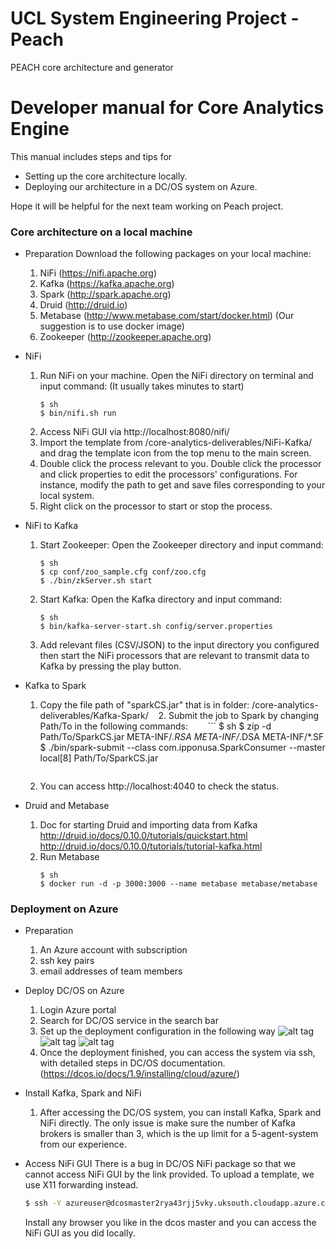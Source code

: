 # UCL System Engineering Project - Peach
PEACH core architecture and generator
# Developer manual for Core Analytics Engine
This manual includes steps and tips for 
- Setting up the core architecture locally. 
- Deploying our architecture in a DC/OS system on Azure.

Hope it will be helpful for the next team working on Peach project.
### Core architecture on a local machine
- Preparation
Download the following packages on your local machine:
    1. NiFi (https://nifi.apache.org)
    2. Kafka (https://kafka.apache.org)
    3. Spark (http://spark.apache.org)
    4. Druid (http://druid.io)
    5. Metabase (http://www.metabase.com/start/docker.html) (Our suggestion is to use docker image)
    6. Zookeeper (http://zookeeper.apache.org)
    

- NiFi
    1. Run NiFi on your machine. 
    Open the NiFi directory on terminal and input command: (It usually takes minutes to start)
        ```
        $ sh
        $ bin/nifi.sh run
        ```
    2. Access NiFi GUI via http://localhost:8080/nifi/
    3. Import the template from /core-analytics-deliverables/NiFi-Kafka/ and drag the template icon from the top menu to the main screen.
    4. Double click the process relevant to you. Double click the processor and click properties to edit the processors' configurations.
    For instance, modify the path to get and save files corresponding to your local system.
    5. Right click on the processor to start or stop the process.
    
    
- NiFi to Kafka
    1. Start Zookeeper: 
        Open the Zookeeper directory and input command:
        ```
        $ sh
        $ cp conf/zoo_sample.cfg conf/zoo.cfg
        $ ./bin/zkServer.sh start
        ```
    2. Start Kafka: 
        Open the Kafka directory and input command: 
        ```
        $ sh
        $ bin/kafka-server-start.sh config/server.properties
        ```
    3. Add relevant files (CSV/JSON) to the input directory you configured then start the NiFi processors that are relevant to transmit data to Kafka by pressing the play button. 
    
    
- Kafka to Spark
    1. Copy the file path of "sparkCS.jar" that is in folder: /core-analytics-deliverables/Kafka-Spark/
    2. Submit the job to Spark by changing Path/To in the following commands: 
        ```
        $ sh
        $ zip -d Path/To/SparkCS.jar META-INF/*.RSA META-INF/*.DSA META-INF/*.SF
        $ ./bin/spark-submit   --class com.ipponusa.SparkConsumer   --master local[8]   Path/To/SparkCS.jar
        ```
    3. You can access http://localhost:4040 to check the status.
    
    
- Druid and Metabase
    1. Doc for starting Druid and importing data from Kafka
    http://druid.io/docs/0.10.0/tutorials/quickstart.html
    http://druid.io/docs/0.10.0/tutorials/tutorial-kafka.html
    2. Run Metabase
        ```
        $ sh
        $ docker run -d -p 3000:3000 --name metabase metabase/metabase
        ```

### Deployment on Azure
- Preparation
    1. An Azure account with subscription
    2. ssh key pairs
    3. email addresses of team members

- Deploy DC/OS on Azure
    1. Login Azure portal
    2. Search for DC/OS service in the search bar
    3. Set up the deployment configuration in the following way
        ![alt tag](https://github.com/wumengyangok/Peach-CoreAnalytics-Generator/blob/master/project-website/img/azure_1.jpg)
        ![alt tag](https://github.com/wumengyangok/Peach-CoreAnalytics-Generator/blob/master/project-website/img/azure_2.jpg)
        ![alt tag](https://github.com/wumengyangok/Peach-CoreAnalytics-Generator/blob/master/project-website/img/azure_3.jpg)
    4. Once the deployment finished, you can access the system via ssh, with detailed steps in DC/OS documentation. (https://dcos.io/docs/1.9/installing/cloud/azure/)

- Install Kafka, Spark and NiFi
    1. After accessing the DC/OS system, you can install Kafka, Spark and NiFi directly. The only issue is make sure the number of Kafka brokers is smaller than 3, which is the up limit for a 5-agent-system from our experience.

- Access NiFi GUI
    There is a bug in DC/OS NiFi package so that we cannot access NiFi GUI by the link provided. To upload a template, we use X11 forwarding instead.
    ```sh
    $ ssh -Y azureuser@dcosmaster2rya43rjj5vky.uksouth.cloudapp.azure.com -p 2200
    ```
    Install any browser you like in the dcos master and you can access the NiFi GUI as you did locally.
